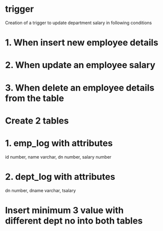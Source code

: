 # trigger
Creation of a trigger to update department salary in following conditions
# 1. When insert new employee details
# 2. When update an employee salary
# 3. When delete an employee details from the table

# Create 2 tables
# 1. emp_log with attributes 
id number, name varchar, dn number, salary number

# 2. dept_log with attributes
dn number, dname varchar, tsalary

# Insert minimum 3 value with different dept no into both tables
